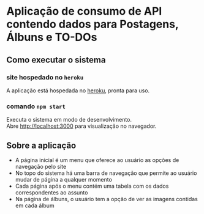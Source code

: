 # Aplicação de consumo de API contendo dados para Postagens, Álbuns e TO-DOs


## Como executar o sistema

### site hospedado no `heroku`
A aplicação está hospedada no [heroku](https://app-framework.herokuapp.com/), pronta para uso.

### comando `npm start`

Executa o sistema em modo de desenvolvimento.\
Abre [http://localhost:3000](http://localhost:3000) para visualização no navegador.


## Sobre a aplicação

- A página inicial é um menu que oferece ao usuário as opções de navegação pelo site
- No topo do sistema há uma barra de navegação que permite ao usuário mudar de página a qualquer momento
- Cada página após o menu contém uma tabela com os dados correspondentes ao assunto
- Na página de álbuns, o usuário tem a opção de ver as imagens contidas em cada álbum
